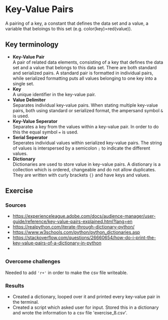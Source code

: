 # Key-Value Pairs
A pairing of a key, a constant that defines the data set and a value, a variable that beloings to this set (e.g. color(key)=red(value)).
## Key terminology
- **Key-Value Pair**  
A pair of related data elements, consisting of a key that defines the data set and a value that belongs to this data set. There are both standard and serialized pairs. A standard pair is formatted in individual pairs, while serialized formatting puts all values belonging to one key into a single set. 
- **Key**  
 A unique identifier in the key-value pair.
- **Value Delimiter**  
Separates individual key-value pairs. When stating multiple key-value pairs, both using standard or serialized format, the ampersand symbol `&` is used. 
- **Key-Value Seperator**  
 Separates a key from the values within a key-value pair. In order to do this the equal symbol `=` is used. 
- **Serial Seperator**  
Seperates individual values within serialized key-value pairs. The string of values is interspersed by a semicolon `;` to indicate the different values.  
- **Dictionary**  
Dictionaries are used to store value in key-value pairs. A distionary is a collection which is ordered, changeable and do not allow duplicates. They are written with curly brackets `{}` and have keys and values.

## Exercise
### Sources
- https://experienceleague.adobe.com/docs/audience-manager/user-guide/reference/key-value-pairs-explained.html?lang=en  
- https://realpython.com/iterate-through-dictionary-python/  
- https://www.w3schools.com/python/python_dictionaries.asp  
- https://stackoverflow.com/questions/26660654/how-do-i-print-the-key-value-pairs-of-a-dictionary-in-python  
- 

### Overcome challenges
Needed to add `'r+'` in order to make the csv file writeable.

### Results
- Created a dictionary, looped over it and printed every key-value pair in the terminal.
- Created a script which asked user for input. Stored this in a dictionary and wrote the information to a csv file 'exercise_8.csv'.